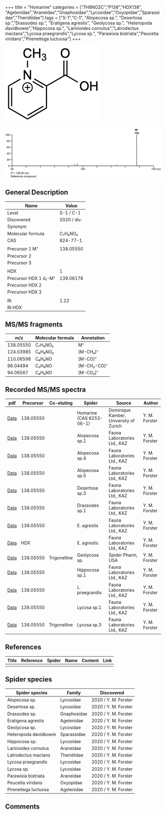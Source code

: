 +++
title = "Homarine"
categories = ["7H8NO2C","P138","HDX138",
"Agelenidae","Araneidae","Gnaphosidae","Lycosidae","Oxyopidae","Sparassidae","Theridiidae"]
tags = ["S-1","C-1",
"Alopecosa sp.",
"Desertosa sp.","Drassodes sp.",
"Eratigena agrestis",
"Geolycosa sp.",
"Heteropoda davidbowie","Hippocosa sp.",
"Larinioides cornutus","Latrodectus mactans","Lycosa praegrandis","Lycosa sp.",
"Parawixia bistriata","Peucetia viridans","Pireneitega luctuosa"]
+++

![](/img/Homarine.png)

![](/img_MSMS/138_Homarine.png)

## General Description

| Name               | Value               |
|--------------------|---------------------|
| Level              | S-1 / C-1           |
| Discovered         | 2020 / div. |
| Synonym            |                     |
| Molecular formula  | C₇H₈NO₂             |
| CAS                | 824-77-1            |
|                    |                     |
| Precursor 1  M⁺    | 138.05550           |
| Precursor 2        |                     |
| Precursor 3        |                     |
|                    |                     |
| HDX                | 1                   |
| Precursor HDX 1 d₁-M⁺ | 139.06178           |
| Precursor HDX 2    |                     |
| Precursor HDX 3    |                     |
|                    |                     |
| Rt                 | 1.22                |
| Rt HDX             |                     |

## MS/MS fragments

| m/z       | Molecular formula | Annotation  |
|-----------|-------------------|-------------|
| 138.05550 | C₇H₈NO₂           | M⁺          |
| 124.03985 | C₆H₆NO₂           | [M-CH₂]⁺    |
| 110.06598 | C₆H₈NO            | [M-CO]⁺     |
| 96.04494  | C₅H₆NO            | [M-CH₂-CO]⁺ |
| 94.06567  | C₆H₈NO            | [M-CO₂]⁺    |

## Recorded MS/MS spectra

| pdf                                | Precursor | Co-eluting | Spider                   | Source                                 | Author        |
|------------------------------------|-----------|------------|--------------------------|----------------------------------------|---------------|
| [Data](/pdf/138_Homarine_1-22.pdf) | 138.05550 |            | Homarine (CAS 6253-06-1) | Dominique Kamber, University of Zurich | Y. M. Forster |
| [Data](/pdf/Alopecosa-sp1/138_Homarine_Al-sp1.pdf) | 138.05550 |           | Alopecosa sp.1 | Fauna Laboratories Ltd., KAZ | Y. M. Forster |
| [Data](/pdf/Alopecosa-sp4/138_Homarine_Al-sp4.pdf) | 138.05550 |           | Alopecosa sp.4 | Fauna Laboratories Ltd., KAZ | Y. M. Forster |
| [Data](/pdf/Alopecosa-sp5/138_Homarine_Al-sp5.pdf) | 138.05550 |           | Alopecosa sp.5 | Fauna Laboratories Ltd., KAZ | Y. M. Forster |
| [Data](/pdf/Desertosa-sp3/138_Homarine_De-sp3.pdf) | 138.05550 |           | Desertosa sp.3 | Fauna Laboratories Ltd., KAZ | Y. M. Forster |
| [Data](/pdf/Drassodes-sp1/138_Homarine_Dr-sp1.pdf) | 138.05550 |           | Drassodes sp.1 | Fauna Laboratories Ltd., KAZ | Y. M. Forster |
| [Data](/pdf/E-agrestis/138_Homarine_Ea.pdf) | 138.05550 |            | E. agrestis | Fauna Laboratories Ltd., KAZ | Y. M. Forster |
| [Data](/pdf/E-agrestis/138_Homarine_Ea_HDX.pdf) | HDX |            | E. agrestis | Fauna Laboratories Ltd., KAZ | Y. M. Forster |
| [Data](/pdf/Geolycosa-sp/138_Homarine_Trigonelline_Ge-sp.pdf) | 138.05550 | Trigonelline          | Geolycosa sp. | Spider Pharm, USA| Y. M. Forster |
| [Data](/pdf/Hippocosa-sp1/138_Homarine_Hi-sp1.pdf) | 138.05550 |           | Hippocosa sp.1 | Fauna Laboratories Ltd., KAZ | Y. M. Forster |
| [Data](/pdf/L-praegrandis/138_Homarine_Lp.pdf) | 138.05550 |           | L. praegrandis | Fauna Laboratories Ltd., KAZ | Y. M. Forster |
| [Data](/pdf/Lycosa-sp1/138_Homarine_Ly-sp1.pdf) | 138.05550 |           | Lycosa sp.1 | Fauna Laboratories Ltd., KAZ | Y. M. Forster |
| [Data](/pdf/Lycosa-sp3/138_Homarine_Trigonelline_Ly-sp3.pdf) | 138.05550 | Trigonelline | Lycosa sp.3 | Fauna Laboratories Ltd., KAZ | Y. M. Forster |

## References

| Title | Reference | Spider | Name | Content | Link |
|-------|-----------|--------|------|---------|------|
|       |           |        |      |         |      |

## Spider species

| Spider species        | Family      | Discovered           |
|-----------------------|-------------|----------------------|
| Alopecosa sp.         | Lycosidae   | 2020 / Y. M. Forster |
| Desertosa sp.         | Lycosidae   | 2020 / Y. M. Forster |
| Drassodes sp. | Gnaphosidae | 2020 / Y. M. Forster |
| Eratigena agrestis    | Agelenidae  | 2020 / Y. M. Forster |
| Geolycosa sp.         | Lycosidae   | 2020 / Y. M. Forster |
| Heteropoda davidbowie | Sparassidae | 2020 / Y. M. Forster |
| Hippocosa sp.         | Lycosidae   | 2020 / Y. M. Forster |
| Larinioides cornutus  | Araneidae   | 2020 / Y. M. Forster |
| Latrodectus mactans   | Theridiidae | 2020 / Y. M. Forster |
| Lycosa praegrandis    | Lycosidae   | 2020 / Y. M. Forster |
| Lycosa sp.            | Lycosidae   | 2020 / Y. M. Forster |
| Parawixia bistriata   | Araneidae   | 2020 / Y. M. Forster |
| Peucetia viridans     | Oxyopidae   | 2020 / Y. M. Forster |
| Pireneitega luctuosa  | Agelenidae  | 2020 / Y. M. Forster |

## Comments